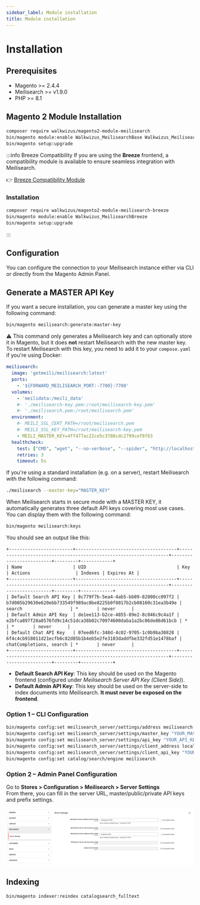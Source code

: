 ```yaml
---
sidebar_label: Module installation
title: Module installation
---
```


# Installation

## Prerequisites

* Magento >= 2.4.4
* Meilisearch >= v1.9.0
* PHP >= 8.1

## Magento 2 Module Installation

```bash
composer require walkwizus/magento2-module-meilisearch
bin/magento module:enable Walkwizus_MeilisearchBase Walkwizus_MeilisearchCatalog Walkwizus_MeilisearchFrontend Walkwizus_MeilisearchIndices Walkwizus_MeilisearchMerchandising
bin/magento setup:upgrade
```

:::info Breeze Compatibility
If you are using the **Breeze** frontend, a compatibility module is available to ensure seamless integration with Meilisearch.

👉 [Breeze Compatibility Module](https://github.com/walkwizus/magento2-module-breeze-meilisearch)

### Installation

```bash
composer require walkwizus/magento2-module-meilisearch-breeze
bin/magento module:enable Walkwizus_MeilisearchBreeze
bin/magento setup:upgrade
```
:::

## Configuration

You can configure the connection to your Meilisearch instance either via CLI or directly from the Magento Admin Panel.

## Generate a MASTER API Key

If you want a secure installation, you can generate a master key using the following command:

```bash
bin/magento meilisearch:generate:master-key
```
⚠️ This command only generates a Meilisearch key and can optionally store it in Magento, but it does **not** restart Meilisearch with the new master key.
To restart Meilisearch with this key, you need to add it to your `compose.yaml` if you're using Docker:

```yaml
meilisearch:
  image: 'getmeili/meilisearch:latest'
  ports:
    - '${FORWARD_MEILISEARCH_PORT:-7700}:7700'
  volumes:
    - 'meilidata:/meili_data'
    #- './meilisearch-key.pem:/root/meilisearch-key.pem'
    #- './meilisearch.pem:/root/meilisearch.pem'
  environment:
    #- MEILI_SSL_CERT_PATH=/root/meilisearch.pem
    #- MEILI_SSL_KEY_PATH=/root/meilisearch-key.pem
    - MEILI_MASTER_KEY=4ff477ac22ce5c3788cdc2799cef8f63
  healthcheck:
    test: ["CMD", "wget", "--no-verbose", "--spider", "http://localhost:7700/health"]
    retries: 3
    timeout: 5s
```

If you're using a standard installation (e.g. on a server), restart Meilisearch with the following command:

```bash
./meilisearch --master-key="MASTER_KEY"
```

When Meilisearch starts in secure mode with a MASTER KEY, it automatically generates three default API keys covering most use cases. You can display them with the following command:

```bash
bin/magento meilisearch:keys
```

You should see an output like this:

```
+------------------------+--------------------------------------+------------------------------------------------------------------+-------------------------+---------+------------+
| Name                   | UID                                  | Key                                                              | Actions                 | Indexes | Expires At |
+------------------------+--------------------------------------+------------------------------------------------------------------+-------------------------+---------+------------+
| Default Search API Key | 8c779f7b-5ea4-4ab5-bb09-82800cc097f2 | b7d005b29630e620ebb733549f989ac0be8225b0f8017b2cb08160c31ea3b49e | search                  | *       | never      |
| Default Admin API Key  | de1ee113-b2ce-4855-89e2-8c046c9c4a1f | e2bfca897f28a8576fd9c14c51dca38b02c70974600daba1a2bc06de86d61bcb | *                       | *       | never      |
| Default Chat API Key   | 07eed6fc-348d-4c02-9705-1c0b9ba30828 | 6f4c4cb918011d21ecfb6c82d85b1b4eb5e2fe3103daddfbe332fd51e1478baf | chatCompletions, search | *       | never      |
+------------------------+--------------------------------------+------------------------------------------------------------------+-------------------------+---------+------------+
```

- **Default Search API Key**: This key should be used on the Magento frontend (configured under *Meilisearch Server API Key (Client Side)*).
- **Default Admin API Key**: This key should be used on the server-side to index documents into Meilisearch. **It must never be exposed on the frontend**.

### Option 1 – CLI Configuration

```bash
bin/magento config:set meilisearch_server/settings/address meilisearch:7700
bin/magento config:set meilisearch_server/settings/master_key "YOUR_MASTER_KEY"
bin/magento config:set meilisearch_server/settings/api_key "YOUR_API_KEY"
bin/magento config:set meilisearch_server/settings/client_address localhost:7700
bin/magento config:set meilisearch_server/settings/client_api_key "YOUR_CLIENT_API_KEY"
bin/magento config:set catalog/search/engine meilisearch
```

### Option 2 – Admin Panel Configuration

Go to **Stores > Configuration > Meilisearch > Server Settings**  
From there, you can fill in the server URL, master/public/private API keys and prefix settings.

![Magento Admin Configuration Screenshot](/img/installation/store-configuration.png)

## Indexing

```bash
bin/magento indexer:reindex catalogsearch_fulltext
```
